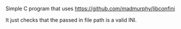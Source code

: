 Simple C program that uses https://github.com/madmurphy/libconfini

It just checks that the passed in file path is a valid INI.
